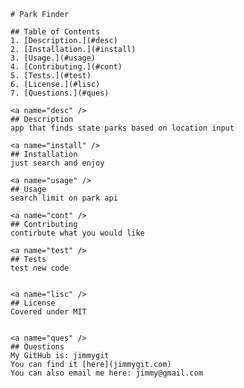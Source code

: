 
    # Park Finder

    ## Table of Contents
    1. [Description.](#desc)
    2. [Installation.](#install)
    3. [Usage.](#usage)
    4. [Contributing.](#cont)
    5. [Tests.](#test)
    6. [License.](#lisc)
    7. [Questions.](#ques)

    <a name="desc" />
    ## Description
    app that finds state parks based on location input

    <a name="install" />
    ## Installation
    just search and enjoy 

    <a name="usage" />
    ## Usage 
    search limit on park api

    <a name="cont" />
    ## Contributing
    contirbute what you would like

    <a name="test" />
    ## Tests
    test new code

    
    <a name="lisc" />
    ## License
    Covered under MIT
  

    <a name="ques" />
    ## Questions
    My GitHub is: jimmygit
    You can find it [here](jimmygit.com)
    You can also email me here: jimmy@gmail.com
